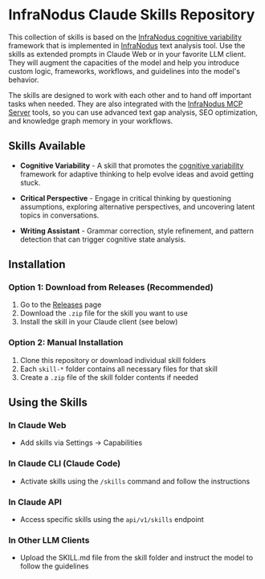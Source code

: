 # InfraNodus Claude Skills Repository

This collection of skills is based on the [InfraNodus cognitive variability](https://infranodus.com/about/cognitive-variability) framework that is implemented in [InfraNodus](https://infranodus.com) text analysis tool.
Use the skills as extended prompts in Claude Web or in your favorite LLM client. They will augment the capacities of the model and help you introduce custom logic, frameworks, workflows, and guidelines into the model's behavior.

The skills are designed to work with each other and to hand off important tasks when needed. They are also integrated with the [InfraNodus MCP Server](https://github.com/infranodus/mcp-server-infranodus) tools, so you can use advanced text gap analysis, SEO optimization, and knowledge graph memory in your workflows.

## Skills Available

- **Cognitive Variability** - A skill that promotes the [cognitive variability](https://infranodus.com/about/cognitive-variability) framework for adaptive thinking to help evolve ideas and avoid getting stuck.

- **Critical Perspective** - Engage in critical thinking by questioning assumptions, exploring alternative perspectives, and uncovering latent topics in conversations.

- **Writing Assistant** - Grammar correction, style refinement, and pattern detection that can trigger cognitive state analysis.

## Installation

### Option 1: Download from Releases (Recommended)

1. Go to the [Releases](https://github.com/infranodus/skills/releases) page
2. Download the `.zip` file for the skill you want to use
3. Install the skill in your Claude client (see below)

### Option 2: Manual Installation

1. Clone this repository or download individual skill folders
2. Each `skill-*` folder contains all necessary files for that skill
3. Create a `.zip` file of the skill folder contents if needed

## Using the Skills

### In Claude Web

- Add skills via Settings → Capabilities

### In Claude CLI (Claude Code)

- Activate skills using the `/skills` command and follow the instructions

### In Claude API

- Access specific skills using the `api/v1/skills` endpoint

### In Other LLM Clients

- Upload the SKILL.md file from the skill folder and instruct the model to follow the guidelines
